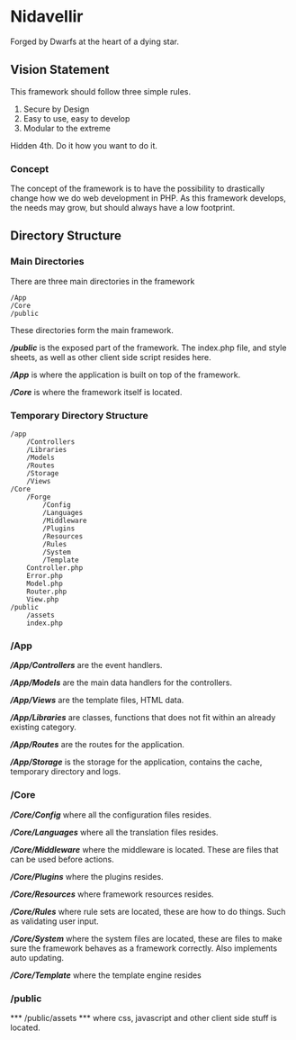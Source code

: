 # Nidavellir
Forged by Dwarfs at the heart of a dying star.

## Vision Statement
This framework should follow three simple rules.
    
1. Secure by Design
2. Easy to use, easy to develop
3. Modular to the extreme

Hidden 4th. Do it how you want to do it.

### Concept

The concept of the framework is to have the possibility to drastically change how we do web development in PHP.
As this framework develops, the needs may grow, but should always have a low footprint.

## Directory Structure


### Main Directories

There are three main directories in the framework

```
/App
/Core
/public
```
These directories form the main framework.

***/public*** is the exposed part of the framework. The index.php file, and style sheets, as well as other client side script resides here.

***/App*** is where the application is built on top of the framework.

***/Core*** is where the framework itself is located.

### Temporary Directory Structure
```
/app
    /Controllers
    /Libraries
    /Models
    /Routes
    /Storage
    /Views
/Core
    /Forge
        /Config
        /Languages
        /Middleware
        /Plugins
        /Resources
        /Rules
        /System
        /Template
    Controller.php
    Error.php
    Model.php
    Router.php
    View.php
/public
    /assets
    index.php
```

### /App

***/App/Controllers*** are the event handlers.

***/App/Models*** are the main data handlers for the controllers.

***/App/Views*** are the template files, HTML data.

***/App/Libraries*** are classes, functions that does not fit within an already existing category.

***/App/Routes*** are the routes for the application.

***/App/Storage*** is the storage for the application, contains the cache, temporary directory and logs.

### /Core

***/Core/Config*** where all the configuration files resides.

***/Core/Languages*** where all the translation files resides.

***/Core/Middleware*** where the middleware is located. These are files that can be used before actions.

***/Core/Plugins*** where the plugins resides.

***/Core/Resources*** where framework resources resides.

***/Core/Rules*** where rule sets are located, these are how to do things. Such as validating user input.

***/Core/System*** where the system files are located, these are files to make sure the framework behaves as a framework correctly. Also implements auto updating. 

***/Core/Template*** where the template engine resides

### /public

*** /public/assets *** where css, javascript and other client side stuff is located.
